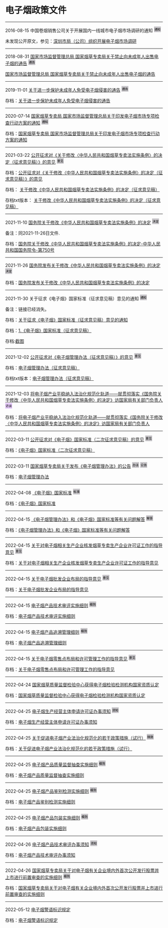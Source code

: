 # 电子烟政策文件

<hr/>

2016-08-15 中国卷烟销售公司关于开展国内一线城市电子烟市场调研的通知
![](img/tongzhi.png)

未发现公开原文，参见：[深圳市局（公司）组织开展电子烟市场调研](information/深圳市局（公司）组织开展电子烟市场调研.md)

<hr/>

2018-08-31 [国家市场监督管理总局 国家烟草专卖局关于禁止向未成年人出售电子烟的通告](http://www.tobacco.gov.cn/gjyc/zcfl/202101/6ce047824f734c67b63453f1b4d16142.shtml)
![](img/tonggao.png)

[国家市场监督管理总局 国家烟草专卖局关于禁止向未成年人出售电子烟的通告](policy/国家市场监督管理总局_国家烟草专卖局关于禁止向未成年人出售电子烟的通告.md)

<hr/>

2019-11-01 [关于进一步保护未成年人免受电子烟侵害的通告](http://www.tobacco.gov.cn/gjyc/zhgl/202101/271056615ff94d729ec50d46c30cca3f.shtml)
![](img/tonggao.png)

存档：[关于进一步保护未成年人免受电子烟侵害的通告](policy/关于进一步保护未成年人免受电子烟侵害的通告.md)

<hr/>

2020-07-14 [国家烟草专卖局 国家市场监督管理总局关于印发电子烟市场专项检查行动方案的通知](http://www.tobacco.gov.cn/gjyc/tzgg/202012/991cc04276134f5faa7836d9ab8ab0e2.shtml)
![](img/tongzhi.png)

存档：[国家烟草专卖局 国家市场监督管理总局关于印发电子烟市场专项检查行动方案的通知](policy/国家烟草专卖局_国家市场监督管理总局关于印发电子烟市场专项检查行动方案的通知.md)

<hr/>

2021-03-22 [公开征求对《关于修改〈中华人民共和国烟草专卖法实施条例〉的决定（征求意见稿）》的意见](https://www.miit.gov.cn/jgsj/zfs/gzdt/art/2021/art_e233af8bb3484ed59e98dbb79e49a0bd.html)
![](img/yijian.png)

存档：[公开征求对《关于修改〈中华人民共和国烟草专卖法实施条例〉的决定（征求意见稿）》的意见](policy/公开征求对《关于修改〈中华人民共和国烟草专卖法实施条例〉的决定（征求意见稿）》的意见.md)

存档：
[关于修改《中华人民共和国烟草专卖法实施条例》的决定（征求意见稿）](policy/1.关于修改《中华人民共和国烟草专卖法实施条例》的决定（征求意见稿）.wps)

存档txt版本：
[关于修改《中华人民共和国烟草专卖法实施条例》的决定（征求意见稿）](policy/关于修改《中华人民共和国烟草专卖法实施条例》的决定.md)


<hr/>

2021-11-10 [国务院关于修改《中华人民共和国烟草专卖法实施条例》的决定](http://www.gov.cn/zhengce/zhengceku/2021-11/26/content_5653631.htm)
![](img/jueding.png)

备注：同2021-11-26日文件.

存档：[国务院关于修改《中华人民共和国烟草专卖法实施条例》的决定-中华人民共和国国务院令-第750号](policy/国务院关于修改《中华人民共和国烟草专卖法实施条例》的决定-中华人民共和国国务院令-第750号.md)

<hr/>

2021-11-26 [国务院发布关于修改《中华人民共和国烟草专卖法实施条例》的决定](http://www.tobacco.gov.cn/gjyc/hyyw/202111/65a35fe6c3bd4415a3d7ca42a17bd437.shtml)
![](img/jueding.png)

存档：[国务院发布关于修改《中华人民共和国烟草专卖法实施条例》的决定](policy/国务院发布关于修改《中华人民共和国烟草专卖法实施条例》的决定.md)

<hr/>

2021-11-30 关于征求《电子烟》国家标准（征求意见稿）意见的通知
![](img/tongzhi.png)

备注：链接已经消失。

存档：[关于征求《电子烟》国家标准（征求意见稿）意见的通知](policy/关于征求《电子烟》国家标准（征求意见稿）意见的通知.md)

存档：[1.《电子烟》国家标准（征求意见稿）](policy/电子烟国标征求意见稿2021130.pdf)

存档:[截图](policy/电子烟国标征求意见稿2021130-img1.png)

<hr/>

2021-12-02 [公开征求对《电子烟管理办法（征求意见稿）》的意见](http://www.tobacco.gov.cn/gjyc/tzgg/202112/f9723dbb09d34950a81a53c01a105ac4.shtml)
![](img/yijian.png)

存档：[电子烟管理办法（征求意见稿）](policy/1.电子烟管理办法（征求意见稿）-20211202141130261.doc)

存档txt版本：[电子烟管理办法（征求意见稿）](policy/电子烟管理办法（征求意见稿）.md)


<hr/>

2021-12-03 [将电子烟产业平稳纳入法治化规范化轨道——就贯彻落实《国务院关于修改〈中华人民共和国烟草专卖法实施条例〉的决定》访国家局有关部门负责人](http://www.tobacco.gov.cn/gjyc/hyyw/202112/62b4023bd4344663bce3d1376d40af9f.shtml)
![](img/fangtan.png)

存档：[将电子烟产业平稳纳入法治化规范化轨道——就贯彻落实《国务院关于修改〈中华人民共和国烟草专卖法实施条例〉的决定》访国家局有关部门负责人](policy/将电子烟产业平稳纳入法治化规范化轨道——就贯彻落实《国务院关于修改〈中华人民共和国烟草专卖法实施条例〉的决定》访国家局有关部门负责人.md)


<hr/>

2022-03-11 [公开征求对《电子烟》国家标准（二次征求意见稿）的意见](http://www.tobacco.gov.cn/gjyc/tzgg/202203/975fc13760184da5aadc254ece97d54c.shtml)
![](img/yijian.png)

存档：[《电子烟》国家标准（二次征求意见稿）](policy/《电子烟》国家标准（二次征求意见稿）.pdf)

<hr/>


2022-03-11 [国家烟草专卖局关于发布《电子烟管理办法》的公告](http://www.tobacco.gov.cn/gjyc/tzgg/202203/ff793b5fb00e4308a28f4b8aa618e803.shtml)
![](img/banfa.png)
![](img/gonggao.png)



存档：[电子烟管理办法](policy/电子烟管理办法.md)

<hr/>

2022-04-08 [《电子烟》国家标准](http://std.samr.gov.cn/gb/search/gbDetailed?id=DC71B640316A1BD8E05397BE0A0AC89A)
![](img/biaozhun.png)


存档：[《电子烟》国家标准](policy/GB+41700-2022.pdf)

<hr/>


2022-04-15 [《电子烟管理办法》和《电子烟》国家标准等有关问题解答](http://www.tobacco.gov.cn/gjyc/dzyglzcwj/202204/c5338f13a29e4ac1bccdfae50eb7606f.shtml)
![](img/jieda.png)



存档：[《电子烟管理办法》和《电子烟》国家标准等有关问题解答](policy/《电子烟管理办法》和《电子烟》国家标准等有关问题解答.md)


<hr/>

2022-04-15 [关于对电子烟相关生产企业核发烟草专卖生产企业许可证工作的指导意见](http://www.tobacco.gov.cn/gjyc/tzgg/202204/7d26b86acb324f63a160eb8da0b13d31.shtml)
![](img/yijian.png)


存档：[关于对电子烟相关生产企业核发烟草专卖生产企业许可证工作的指导意见](policy/关于对电子烟相关生产企业核发烟草专卖生产企业许可证工作的指导意见.md)

<hr/>

2022-04-15 [关于电子烟批发企业布局的指导意见](http://www.tobacco.gov.cn/gjyc/tzgg/202204/379becc8002f4c17bdab26c02edab2c7.shtml)
![](img/yijian.png)


存档：[关于电子烟批发企业布局的指导意见](policy/关于电子烟批发企业布局的指导意见.md)

<hr/>

2022-04-15 [电子烟产品技术审评实施细则](http://www.tobacco.gov.cn/gjyc/tzgg/202204/50058fbf2d4c47bc95fdcb58a5f0f215.shtml)
![](img/xize.png)


存档：[电子烟产品技术审评实施细则](policy/电子烟产品技术审评实施细则.md)

<hr/>

2022-04-15 [电子烟产品追溯管理细则](http://www.tobacco.gov.cn/gjyc/dzyglzcwj/202204/69178f9875a4487b82c95030322004f0.shtml)
![](img/xize.png)


存档：[电子烟产品追溯管理细则](policy/电子烟产品追溯管理细则.md)

<hr/>

2022-04-15 [关于电子烟零售点布局和许可管理工作的指导意见](http://www.tobacco.gov.cn/gjyc/tzgg/202204/d676fef9b0ae409a863f6dc1a78694ac.shtml)
![](img/yijian.png)


存档：[关于电子烟零售点布局和许可管理工作的指导意见](policy/关于电子烟零售点布局和许可管理工作的指导意见.md)

<hr/>

2022-04-24 [国家烟草质量监督检验中心获得电子烟检验检测机构国家资质认定](http://www.tobacco.gov.cn/gjyc/dzyglzcwj/202204/239d93af7d3e401296fce10d6ce771f1.shtml)

存档：[国家烟草质量监督检验中心获得电子烟检验检测机构国家资质认定](policy/国家烟草质量监督检验中心获得电子烟检验检测机构国家资质认定.md)


<hr/>


2022-04-25 [电子烟生产经营主体申请许可证办事须知](http://www.tobacco.gov.cn/gjyc/dzyglzcwj/202204/a775cf4470684cc2adf55e1af5f04d4e.shtml)
![](img/xuzhi.png)


存档：[电子烟生产经营主体申请许可证办事须知](policy/电子烟生产经营主体申请许可证办事须知.md)


<hr/>

2022-04-25 [关于促进电子烟产业法治化规范化的若干政策措施（试行）](http://www.tobacco.gov.cn/gjyc/dzyglzcwj/202204/4e78e507571d448297b71c8330cbc99a.shtml)
![](img/cuoshi.png)


存档：[关于促进电子烟产业法治化规范化的若干政策措施（试行）](policy/关于促进电子烟产业法治化规范化的若干政策措施（试行）.md)

<hr/>

2022-04-25 [电子烟产品质量监督抽查实施细则](http://www.tobacco.gov.cn/gjyc/dzyglzcwj/202204/0f54c24a56a4430eb79468a8f6572bbc.shtml)
![](img/xize.png)


存档：[电子烟产品质量监督抽查实施细则](policy/电子烟产品质量监督抽查实施细则.md)

<hr/>

2022-04-25 [电子烟产品鉴别检测实施细则](http://www.tobacco.gov.cn/gjyc/dzyglzcwj/202204/c36c8a26b9144b40a7265db4e6cabe5c.shtml)
![](img/xize.png)


存档：[电子烟产品鉴别检测实施细则](policy/电子烟产品鉴别检测实施细则.md)

<hr/>

2022-04-25 [电子烟产品包装实施细则](http://www.tobacco.gov.cn/gjyc/dzyglzcwj/202204/45e55e8cb7cb44e4b09362600ec69cda.shtml)
![](img/xize.png)


存档：[电子烟产品包装实施细则](policy/电子烟产品包装实施细则.md)   

<hr/>

2022-04-26 [电子烟产品技术审评办事须知](http://www.tobacco.gov.cn/gjyc/dzyglzcwj/202204/433b215e4eb049e6baa189d86a65dd05.shtml)
![](img/xuzhi.png)


存档：[电子烟产品技术审评办事须知](policy/电子烟产品技术审评办事须知.md)

<hr/>

2022-04-26 [国家烟草专卖局关于对电子烟有关企业境内外首次公开发行股票并上市进行前置审查的实施细则](http://www.tobacco.gov.cn/gjyc/tzgg/202204/d3d434240ebd4064a800c72717c3befd.shtml)
![](img/xize.png)


存档：[国家烟草专卖局关于对电子烟有关企业境内外首次公开发行股票并上市进行前置审查的实施细则](policy/国家烟草专卖局关于对电子烟有关企业境内外首次公开发行股票并上市进行前置审查的实施细则.md)

<hr/>

2022-05-12 [电子烟警语标识规定](http://www.tobacco.gov.cn/gjyc/dzyglzcwj/202205/36adde65b402430a8b9a623e78235a91.shtml)

存档：[电子烟警语标识规定](policy/电子烟警语标识规定.md)